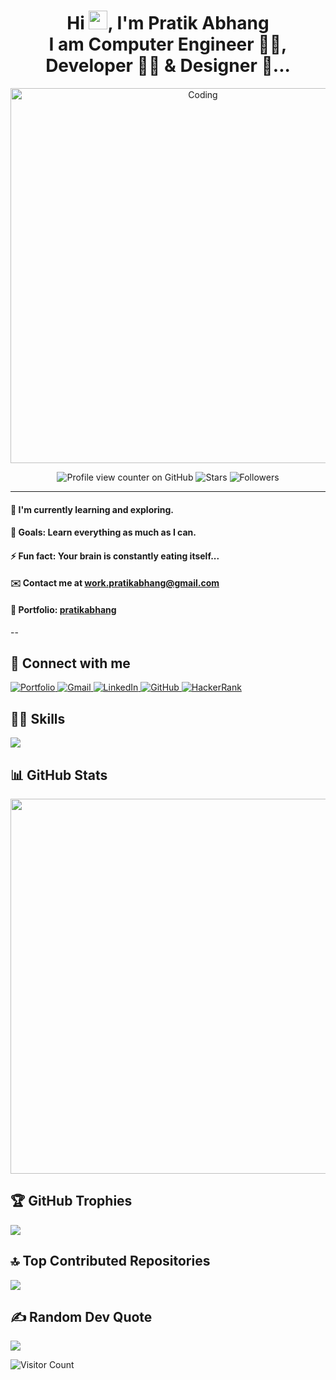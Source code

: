 <!-- Center-align all content -->
<div align="center">
  <h1>
    Hi <img src="https://raw.githubusercontent.com/MartinHeinz/MartinHeinz/master/wave.gif" width="30">, I'm Pratik Abhang <br>
    I am Computer Engineer 👨‍🎓, Developer 👨‍💻 & Designer 🤩...
  </h1>

  <!-- Animated image showing coding activity -->
  <p>
    <img alt="Coding" width="600" src="https://raw.githubusercontent.com/PolarBearGG/PolarBearGG/master/web-developer.gif">
  </p>

  <!-- GitHub stats badges -->
  <div style="text-align: center;">
    <img alt="Profile view counter on GitHub" src="https://komarev.com/ghpvc/?username=pratikabhang">
    <img alt="Stars" src="https://img.shields.io/github/stars/pratikabhang?style=social">
    <img alt="Followers" src="https://img.shields.io/github/followers/pratikabhang?style=social">
  </div>
</div>

---

<!-- About Section -->
#### 🌱 I'm currently learning and exploring.
#### 🥅 Goals: Learn everything as much as I can.
#### ⚡ Fun fact: Your brain is constantly eating itself...
#### ✉️ Contact me at [work.pratikabhang@gmail.com](mailto:work.pratikabhang@gmail.com)
#### 📌 Portfolio: [pratikabhang](https://pratikabhang.netlify.app/)

--

## 🔗 Connect with me

<!-- Social links with badges -->
<p>
  <a href="https://pratikabhang.netlify.app/" target="_blank">
    <img src="https://img.shields.io/badge/Portfolio-%23000000.svg?style=for-the-badge&logo=firefox&logoColor=FF7139" alt="Portfolio" />
  </a>
  <a href="mailto:work.pratikabhang@gmail.com" target="_blank">
    <img src="https://img.shields.io/badge/gmail-%23EA4335.svg?style=for-the-badge&logo=gmail&logoColor=white" alt="Gmail" />
  </a>
  <a href="https://linkedin.com/in/pratikabhang/" target="_blank">
    <img src="https://img.shields.io/badge/linkedin-%230A66C2.svg?style=for-the-badge&logo=linkedin&logoColor=white" alt="LinkedIn" />
  </a>
  <a href="https://github.com/pratikabhang" target="_blank">
    <img src="https://img.shields.io/badge/GitHub-%23121011.svg?style=for-the-badge&logo=github&logoColor=white" alt="GitHub" />
  </a>
  <a href="https://www.hackerrank.com/pratikabhang" target="_blank">
    <img src="https://img.shields.io/badge/HackerRank-%232EC866.svg?style=for-the-badge&logo=hackerrank&logoColor=white" alt="HackerRank" />
  </a>
</p>

## 👨‍💻 Skills

<!-- Display skills using Skillicons.dev -->
<p>
  <img src="https://skillicons.dev/icons?i=java,mysql,html,css,javascript,php,bootstrap,react,nodejs,mongodb,kotlin,postman,netlify,vscode"/>
</p>

<!-- Optional: Workspace section (currently commented out) -->
<!--
## 💻 Workspace
![Windows](https://img.shields.io/badge/Windows_11-0078D6?style=for-the-badge&logo=windows&logoColor=white)
![Android](https://img.shields.io/badge/Android_15+-3DDC84?style=for-the-badge&logo=android&logoColor=white)
![Google Workspace](https://img.shields.io/badge/Google_Workspace-4285F4?style=for-the-badge&logo=google&logoColor=white)
![Microsoft 365](https://img.shields.io/badge/Microsoft_365-D83B01?style=for-the-badge&logo=microsoft&logoColor=white)
-->

## 📊 GitHub Stats

<!-- GitHub profile summary card -->
<img src="https://github-profile-summary-cards.vercel.app/api/cards/profile-details?username=pratikabhang&theme=vue" width="600" />

<!-- Optional: Additional stats (commented out) -->
<!--
<img src="https://github-readme-stats.vercel.app/api/top-langs/?username=pratikabhang&theme=swift&hide_border=false&include_all_commits=false&count_private=false&layout=compact" width="450"/>
<img src="https://github-readme-stats.vercel.app/api?username=pratikabhang&theme=radical&hide_border=false&include_all_commits=false&count_private=false" width="450"/>
-->

## 🏆 GitHub Trophies

<!-- Trophies plugin -->
![](https://github-profile-trophy.vercel.app/?username=pratikabhang&theme=radical&no-frame=false&no-bg=false&margin-w=4)

## 🔝 Top Contributed Repositories

<!-- Contributions heatmap -->
![](https://github-contributor-stats.vercel.app/api?username=pratikabhang&limit=5&theme=dracula&combine_all_yearly_contributions=true)

## ✍️ Random Dev Quote

<!-- Random developer quote -->
![](https://quotes-github-readme.vercel.app/api?type=horizontal&theme=radical)

<!-- Profile visitor counter -->
![Visitor Count](https://profile-counter.glitch.me/pratikabhang/count.svg)
